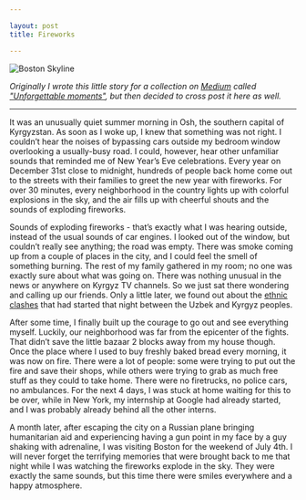 ```yaml
---

layout: post
title: Fireworks

---
```


![Boston Skyline](https://dl.dropboxusercontent.com/u/4515918/photos/p4.jpg)

_Originally I wrote this little story for a collection on [Medium](https://medium.com/unforgettable-moments/2b2dd018f8fd) called ["Unforgettable moments"](https://medium.com/unforgettable-moments), but then decided to cross post it here as well._

--------------------------------

It was an unusually quiet summer morning in Osh, the southern capital of Kyrgyzstan. As soon as I woke up, I knew that something was not right. I couldn’t hear the noises of bypassing cars outside my bedroom window overlooking a usually-busy road. I could, however, hear other unfamiliar sounds that reminded me of New Year’s Eve celebrations. Every year on December 31st close to midnight, hundreds of people back home come out to the streets with their families to greet the new year with fireworks. For over 30 minutes, every neighborhood in the country lights up with colorful explosions in the sky, and the air fills up with cheerful shouts and the sounds of exploding fireworks.

Sounds of exploding fireworks - that’s exactly what I was hearing outside, instead of the usual sounds of car engines. I looked out of the window, but couldn’t really see anything; the road was empty. There was smoke coming up from a couple of places in the city, and I could feel the smell of something burning. The rest of my family gathered in my room; no one was exactly sure about what was going on. There was nothing unusual in the news or anywhere on Kyrgyz TV channels. So we just sat there wondering and calling up our friends. Only a little later, we found out about the [ethnic clashes](http://en.wikipedia.org/wiki/2010_South_Kyrgyzstan_ethnic_clashes) that had started that night between the Uzbek and Kyrgyz peoples.

After some time, I finally built up the courage to go out and see everything myself. Luckily, our neighborhood was far from the epicenter of the fights. That didn’t save the little bazaar 2 blocks away from my house though. Once the place where I used to buy freshly baked bread every morning, it was now on fire. There were a lot of people: some were trying to put out the fire and save their shops, while others were trying to grab as much free stuff as they could to take home. There were no firetrucks, no police cars, no ambulances. For the next 4 days, I was stuck at home waiting for this to be over, while in New York, my internship at Google had already started, and I was probably already behind all the other interns.

A month later, after escaping the city on a Russian plane bringing humanitarian aid and experiencing having a gun point in my face by a guy shaking with adrenaline, I was visiting Boston for the weekend of July 4th. I will never forget the terrifying memories that were brought back to me that night while I was watching the fireworks explode in the sky. They were exactly the same sounds, but this time there were smiles everywhere and a happy atmosphere.
